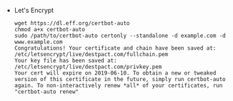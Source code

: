 - Let's Encrypt

      wget https://dl.eff.org/certbot-auto
      chmod a+x certbot-auto
      sudo /path/to/certbot-auto certonly --standalone -d example.com -d www.example.com
      Congratulations! Your certificate and chain have been saved at:
      /etc/letsencrypt/live/destpact.com/fullchain.pem
      Your key file has been saved at:
      /etc/letsencrypt/live/destpact.com/privkey.pem
      Your cert will expire on 2019-06-10. To obtain a new or tweaked
      version of this certificate in the future, simply run certbot-auto
      again. To non-interactively renew *all* of your certificates, run
      "certbot-auto renew"
